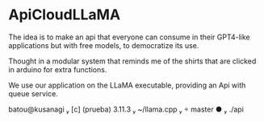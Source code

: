# ApiCloudLLaMA
The idea is to make an api that everyone can consume in their GPT4-like applications but with free models, to democratize its use.

Thought in a modular system that reminds me of the shirts that are clicked in arduino for extra functions.

We use our application on the LLaMA executable, providing an Api with queue service.

batou@kusanagi  [c] (prueba)  3.11.3  ~/llama.cpp   master ●  ./api
